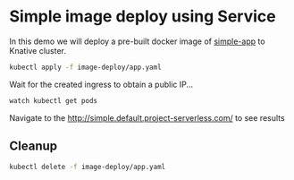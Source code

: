 # Simple image deploy using Service

In this demo we will deploy a pre-built docker image of [simple-app](https://github.com/mchmarny/simple-app) to Knative cluster.


```bash
kubectl apply -f image-deploy/app.yaml
```

Wait for the created ingress to obtain a public IP...

```bash
watch kubectl get pods
```

Navigate to the http://simple.default.project-serverless.com/ to see results

## Cleanup


```bash
kubectl delete -f image-deploy/app.yaml
```
